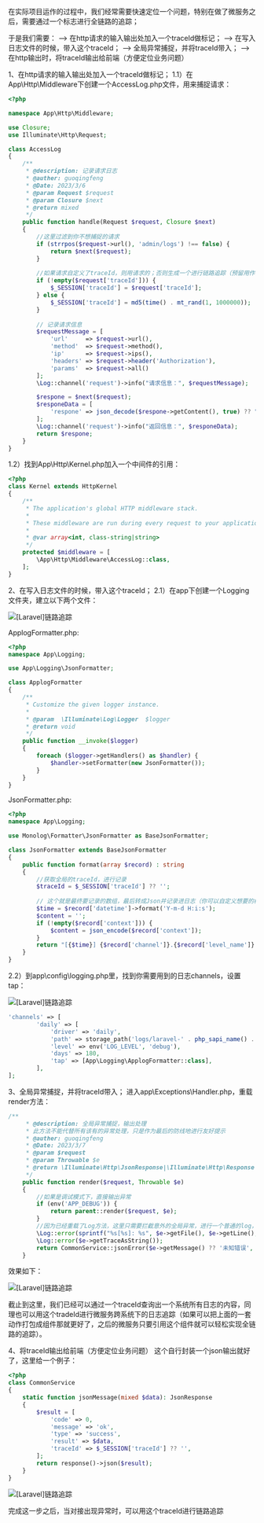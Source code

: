在实际项目运作的过程中，我们经常需要快速定位一个问题，特别在做了微服务之后，需要通过一个标志进行全链路的追踪；

于是我们需要：
--> 在http请求的输入输出处加入一个traceId做标记；
--> 在写入日志文件的时候，带入这个traceId；
--> 全局异常捕捉，并将traceId带入；
--> 在http输出时，将traceId输出给前端（方便定位业务问题）


1、在http请求的输入输出处加入一个traceId做标记；
1.1）在App\Http\Middleware下创建一个AccessLog.php文件，用来捕捉请求：
```php
<?php

namespace App\Http\Middleware;

use Closure;
use Illuminate\Http\Request;

class AccessLog
{
    /**
     * @description: 记录请求日志
     * @auther: guoqingfeng
     * @Date: 2023/3/6
     * @param Request $request
     * @param Closure $next
     * @return mixed
     */
    public function handle(Request $request, Closure $next)
    {
		//这里过滤到你不想捕捉的请求
        if (strrpos($request->url(), 'admin/logs') !== false) {
            return $next($request);
        }
		
        //如果请求自定义了traceId，则用请求的；否则生成一个进行链路追踪（预留用作做微服务时候使用）
        if (!empty($request['traceId'])) {
            $_SESSION['traceId'] = $request['traceId'];
        } else {
            $_SESSION['traceId'] = md5(time() . mt_rand(1, 1000000));
        }
		
        // 记录请求信息
        $requestMessage = [
            'url'     => $request->url(),
            'method'  => $request->method(),
            'ip'      => $request->ips(),
            'headers' => $request->header('Authorization'),
            'params'  => $request->all()
        ];
        \Log::channel('request')->info("请求信息：", $requestMessage);

        $respone = $next($request);
        $responeData = [
            'respone' => json_decode($respone->getContent(), true) ?? ""
        ];
        \Log::channel('request')->info("返回信息：", $responeData);
        return $respone;
    }
}

```

1.2）找到App\Http\Kernel.php加入一个中间件的引用：
```php
<?php
class Kernel extends HttpKernel
{
    /**
     * The application's global HTTP middleware stack.
     *
     * These middleware are run during every request to your application.
     *
     * @var array<int, class-string|string>
     */
    protected $middleware = [
        \App\Http\Middleware\AccessLog::class,
    ];
}
```

2、在写入日志文件的时候，带入这个traceId；
2.1）在app下创建一个Logging文件夹，建立以下两个文件：

![[Laravel]链路追踪](https://cdn.learnku.com/uploads/images/202303/14/66392/I5GLha03vI.png!large)

ApplogFormatter.php:
```php
<?php
namespace App\Logging;

use App\Logging\JsonFormatter;

class ApplogFormatter
{
    /**
     * Customize the given logger instance.
     *
     * @param  \Illuminate\Log\Logger  $logger
     * @return void
     */
    public function __invoke($logger)
    {
        foreach ($logger->getHandlers() as $handler) {
            $handler->setFormatter(new JsonFormatter());
        }
    }
}
```
JsonFormatter.php:
```php
<?php
namespace App\Logging;

use Monolog\Formatter\JsonFormatter as BaseJsonFormatter;

class JsonFormatter extends BaseJsonFormatter
{
    public function format(array $record) : string
    {
		//获取全局的traceId，进行记录
        $traceId = $_SESSION['traceId'] ?? '';
		
        // 这个就是最终要记录的数组，最后转成Json并记录进日志（你可以自定义想要的格式）
        $time = $record['datetime']->format('Y-m-d H:i:s');
        $content = '';
        if (!empty($record['context'])) {
            $content = json_encode($record['context']);
        }
        return "[{$time}] {$record['channel']}.{$record['level_name']}: [{$traceId}]{$record['message']} {$content}\n";
    }
}

```

2.2）到app\config\logging.php里，找到你需要用到的日志channels，设置tap：

![[Laravel]链路追踪](https://cdn.learnku.com/uploads/images/202303/14/66392/GIwho80jdG.png!large)

```php
'channels' => [
        'daily' => [
            'driver' => 'daily',
            'path' => storage_path('logs/laravel-' . php_sapi_name() . '.log'),
            'level' => env('LOG_LEVEL', 'debug'),
            'days' => 180,
            'tap' => [App\Logging\ApplogFormatter::class],
        ],
];
```

3、全局异常捕捉，并将traceId带入；
进入app\Exceptions\Handler.php，重载render方法：
```php
/**
     * @description: 全局异常捕捉，输出处理
     * 此方法不能代替所有该有的异常处理，只是作为最后的防线地进行友好提示
     * @auther: guoqingfeng
     * @Date: 2023/3/7
     * @param $request
     * @param Throwable $e
     * @return \Illuminate\Http\JsonResponse|\Illuminate\Http\Response|\Symfony\Component\HttpFoundation\Response
     */
    public function render($request, Throwable $e)
    {
		//如果是调试模式下，直接输出异常
        if (env('APP_DEBUG')) {
            return parent::render($request, $e);
        }
		//因为已经重载了Log方法，这里只需要拦截意外的全局异常，进行一个普通的log，就可以把traceId追加进去
        \Log::error(sprintf("%s[%s]: %s", $e->getFile(), $e->getLine(), $e->getMessage()));
        \Log::error($e->getTraceAsString());
        return CommonService::jsonError($e->getMessage() ?? '未知错误', (int)$e->getCode() ?? 500);
    }
```
效果如下：

![[Laravel]链路追踪](https://cdn.learnku.com/uploads/images/202303/14/66392/D810wDFBSs.png!large)

截止到这里，我们已经可以通过一个traceId查询出一个系统所有日志的内容，同理也可以用这个tradeId进行微服务跨系统下的日志追踪（如果可以把上面的一套动作打包成组件那就更好了，之后的微服务只要引用这个组件就可以轻松实现全链路的追踪）。

4、将traceId输出给前端（方便定位业务问题）
这个自行封装一个json输出就好了，这里给一个例子：
```php
<?php
class CommonService
{
	static function jsonMessage(mixed $data): JsonResponse
	{
		$result = [
			'code' => 0,
			'message' => 'ok',
			'type' => 'success',
			'result' => $data,
			'traceId' => $_SESSION['traceId'] ?? '',
		];
		return response()->json($result);
	}
}
```


![[Laravel]链路追踪](https://cdn.learnku.com/uploads/images/202303/14/66392/l1Xdhsaz0i.png!large)




完成这一步之后，当对接出现异常时，可以用这个traceId进行链路追踪